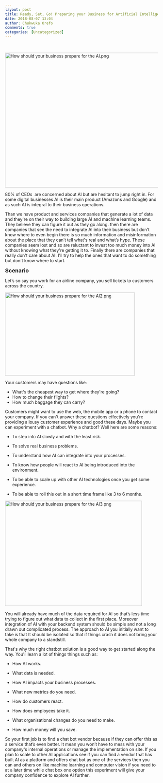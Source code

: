```yaml
---
layout: post
title: Ready, Set, Go! Preparing your Business for Artificial Intelligence
date: 2018-08-07 13:04
author: Chukwuka Orefo
comments: true
categories: [Uncategorized]
---
```

&nbsp;

<img class="alignnone size-full wp-image-69" src="https://apragmatic.files.wordpress.com/2018/08/how-should-your-business-prepare-for-the-ai.png" alt="How should your business prepare for the AI.png" width="788" height="443" />

80% of CEOs  are concerned about AI but are hesitant to jump right in. For some digital businesses AI is their main product (Amazons and Google) and as such AI is integral to their business operations.

Than we have product and services companies that generate a lot of data and they're on their way to building large AI and machine learning teams. They believe they can figure it out as they go along. then there are companies that see the need to integrate AI into their business but don't know where to even begin there is so much information and misinformation about the place that they can’t tell what's real and what’s hype. These companies seem lost and so are reluctant to invest too much money into AI without knowing what they're getting it to. Finally there are companies that really don't care about AI.
I'll try to help the ones that want to do something but don't know where to start.

<span style="font-size:large;"><b>Scenario </b></span>

Let’s so say you work for an airline company, you sell tickets to customers across the country.

<img class="alignnone size-full wp-image-70" src="https://apragmatic.files.wordpress.com/2018/08/how-should-your-business-prepare-for-the-ai2.png" alt="How should your business prepare for the AI2.png" width="428" height="273" />

Your customers may have questions like:
<ul>
	<li>What's the cheapest way to get where they're going?</li>
	<li>How to change their flights?</li>
	<li>How much baggage they can carry?</li>
</ul>
Customers might want to use the web, the mobile app or a phone to contact your company. If you can't answer these questions effectively you're providing a lousy customer experience and good these days. Maybe you can experiment with a chatbot. Why a chatbot? Well here are some reasons:
<ul>
	<li>To step into AI slowly and with the least risk.</li>
</ul>
<ul>
	<li>To solve real business problems.</li>
</ul>
<ul>
	<li>To understand how AI can integrate into your processes.</li>
</ul>
<ul>
	<li>To know how people will react to AI being introduced into the environment.</li>
</ul>
<ul>
	<li>To be able to scale up with other AI technologies once you get some experience.</li>
</ul>
<ul>
	<li>To be able to roll this out in a short time frame like 3 to 6 months.</li>
</ul>
<span class="sd-abs-pos"><img class="alignnone size-full wp-image-71" src="https://apragmatic.files.wordpress.com/2018/08/how-should-your-business-prepare-for-the-ai3.png" alt="How should your business prepare for the AI3.png" width="451" height="346" /> </span>

You will already have much of the data required for AI so that’s less time trying to figure out what data to collect in the first place. Moreover integration of AI with your backend system should be simple and not a long drawn out complicated process. The approach to AI you initially want to take is that It should be isolated so that if things crash it does not bring your whole company to a standstill.

That's why the right chatbot solution is a good way to get started along the way. You'll learn a lot of things things such as:
<ul>
	<li>How AI works.</li>
</ul>
<ul>
	<li>What data is needed.</li>
</ul>
<ul>
	<li>How AI impacts your business processes.</li>
</ul>
<ul>
	<li>What new metrics do you need.</li>
</ul>
<ul>
	<li>How do customers react.</li>
</ul>
<ul>
	<li>How does employees take it.</li>
</ul>
<ul>
	<li>What organisational changes do you need to make.</li>
</ul>
<ul>
	<li>How much money will you save.</li>
</ul>
So your first job is to find a chat bot vendor because if they can offer this as a service that’s even better. It mean you won’t have to mess with your company's internal operations or manage the implementation on site. If you plan to scale to other AI applications see if you can find a vendor that has built AI as a platform and offers chat bot as one of the services then you can and others on like machine learning and computer vision if you need to at a later time while chat box one option this experiment will give your company confidence to explore AI further.
